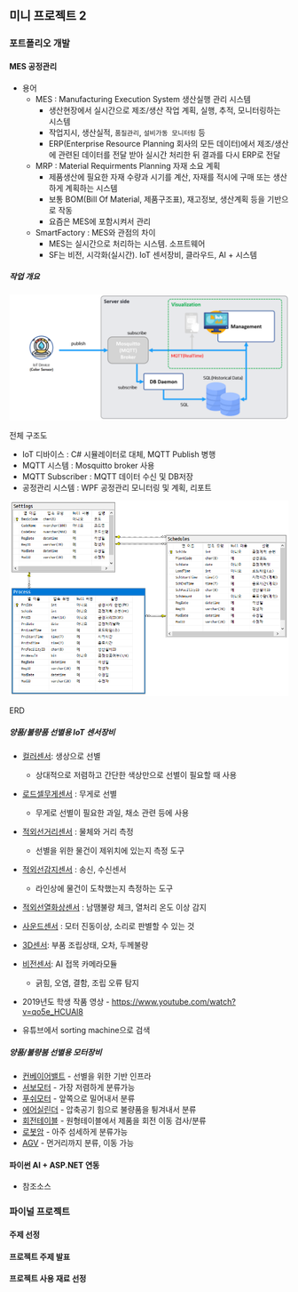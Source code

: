 ## 미니 프로젝트 2

### 포트폴리오 개발

#### MES 공정관리
- 용어
    - MES : Manufacturing Execution System 생산실행 관리 시스템
        - 생산현장에서 실시간으로 제조/생산 작업 계획, 실행, 추적, 모니터링하는 시스템
        - 작업지시, 생산실적, `품질관리`, `설비가동 모니터링` 등 
        - ERP(Enterprise Resource Planning 회사의 모든 데이터)에서 제조/생산에 관련된 데이터를 전달 받아 실시간 처리한 뒤 결과를 다시 ERP로 전달
    - MRP : Material Requirments Planning 자재 소요 계획
        - 제품생산에 필요한 자재 수량과 시기를 계산, 자재를 적시에 구매 또는 생산하게 계획하는 시스템
        - 보통 BOM(Bill Of Material, 제품구조표), 재고정보, 생산계획 등을 기반으로 작동
        - 요즘은 MES에 포함시켜서 관리
    - SmartFactory : MES와 관점의 차이
        - MES는 실시간으로 처리하는 시스템. 소프트웨어
        - SF는 비전, 시각화(실시간). IoT 센서장비, 클라우드, AI + 시스템

##### 작업 개요
<img src="../image/mp0001.png" width="600">

전체 구조도

- IoT 디바이스 : C# 시뮬레이터로 대체, MQTT Publish 병행
- MQTT 시스템 : Mosquitto broker 사용
- MQTT Subscriber : MQTT 데이터 수신 및 DB저장
- 공정관리 시스템 : WPF 공정관리 모니터링 및 계획, 리포트

<img src="../image/mp0002.png" width="600">

ERD

##### 양품/불량품 선별용 IoT 센서장비
- [컬러센서](https://www.devicemart.co.kr/goods/view?no=1066926): 생상으로 선별
    - 상대적으로 저렴하고 간단한 색상만으로 선별이 필요할 때 사용
- [로드셀무게센서](https://www.devicemart.co.kr/goods/view?no=12146929) : 무게로 선별
    - 무게로 선별이 필요한 과일, 채소 관련 등에 사용
- [적외선거리센서](https://www.devicemart.co.kr/goods/view?no=1341808) : 물체와 거리 측정
    - 선별을 위한 물건이 제위치에 있는지 측정 도구
- [적외선감지센서](https://www.devicemart.co.kr/goods/view?no=1310703) : 송신, 수신센서
    - 라인상에 물건이 도착했는지 측정하는 도구
- [적외선열화상센서](https://www.devicemart.co.kr/goods/view?no=12382843) : 남땜불량 체크, 열처리 온도 이상 감지
- [사운드센서](https://www.devicemart.co.kr/goods/view?no=38340) : 모터 진동이상, 소리로 판별할 수 있는 것
- [3D센서](https://www.devicemart.co.kr/goods/view?no=14930970): 부품 조립상태, 오차, 두께불량
- [비전센서](https://www.devicemart.co.kr/goods/view?no=15548729): AI 접목 카메라모듈
    - 긁힘, 오염, 결함, 조립 오류 탐지

- 2019년도 학생 작품 영상 - https://www.youtube.com/watch?v=qo5e_HCUAl8
- 유튜브에서 sorting machine으로 검색

##### 양품/불량붐 선별용 모터장비
- [컨베이어밸트]() - 선별을 위한 기반 인프라
- [서보모터]() - 가장 저렴하게 분류가능
- [푸쉬모터]() - 앞쪽으로 밀어내서 분류
- [에어실린더]() - 압축공기 힘으로 불량품을 튕겨내서 분류
- [회전테이블]() - 원형테이블에서 제품을 회전 이동 검사/분류
- [로봇암]() - 아주 섬세하게 분류가능
- [AGV]() - 먼거리까지 분류, 이동 가능



#### 파이썬 AI + ASP.NET 연동
- 참조소스



### 파이널 프로젝트

#### 주제 선정

#### 프로젝트 주제 발표

#### 프로젝트 사용 재료 선정